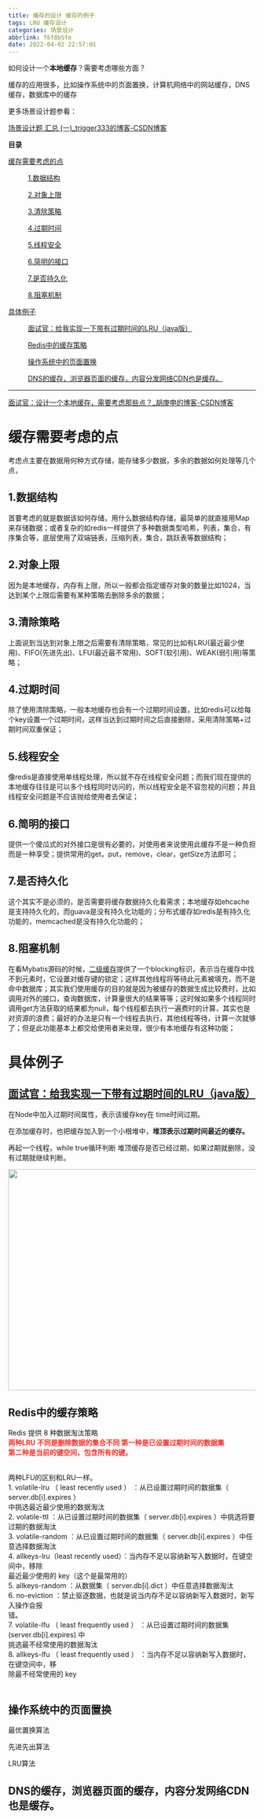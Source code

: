 ```yaml
---
title: 缓存的设计 缓存的例子
tags: LRU 缓存设计
categories: 场景设计
abbrlink: f6f8b5fe
date: 2022-04-02 22:57:01
---
```


<!--more-->

<p>如何设计一个<strong>本地缓存</strong>？需要考虑哪些方面？</p>

<p>缓存的应用很多，比如操作系统中的页面置换，计算机网络中的网站缓存，DNS缓存，数据库中的缓存 </p>

<p>更多场景设计题参看：</p>

<p><a data-link-desc="8个场景设计题，以及对应的解题思路，包括成熟的解法。" data-link-icon="https://g.csdnimg.cn/static/logo/favicon32.ico" data-link-title="场景设计题 汇总 (一)_trigger333的博客-CSDN博客" href="https://blog.csdn.net/weixin_40757930/article/details/123925150" title="场景设计题 汇总 (一)_trigger333的博客-CSDN博客">场景设计题 汇总 (一)_trigger333的博客-CSDN博客</a></p>

<p id="main-toc"><strong>目录</strong></p>

<p id="%E7%BC%93%E5%AD%98%E9%9C%80%E8%A6%81%E8%80%83%E8%99%91%E7%9A%84%E7%82%B9-toc" style="margin-left:0px;"><a href="#%E7%BC%93%E5%AD%98%E9%9C%80%E8%A6%81%E8%80%83%E8%99%91%E7%9A%84%E7%82%B9">缓存需要考虑的点</a></p>

<p id="1.%E6%95%B0%E6%8D%AE%E7%BB%93%E6%9E%84-toc" style="margin-left:40px;"><a href="#1.%E6%95%B0%E6%8D%AE%E7%BB%93%E6%9E%84">1.数据结构</a></p>

<p id="2.%E5%AF%B9%E8%B1%A1%E4%B8%8A%E9%99%90-toc" style="margin-left:40px;"><a href="#2.%E5%AF%B9%E8%B1%A1%E4%B8%8A%E9%99%90">2.对象上限</a></p>

<p id="3.%E6%B8%85%E9%99%A4%E7%AD%96%E7%95%A5-toc" style="margin-left:40px;"><a href="#3.%E6%B8%85%E9%99%A4%E7%AD%96%E7%95%A5">3.清除策略</a></p>

<p id="4.%E8%BF%87%E6%9C%9F%E6%97%B6%E9%97%B4-toc" style="margin-left:40px;"><a href="#4.%E8%BF%87%E6%9C%9F%E6%97%B6%E9%97%B4">4.过期时间</a></p>

<p id="5.%E7%BA%BF%E7%A8%8B%E5%AE%89%E5%85%A8-toc" style="margin-left:40px;"><a href="#5.%E7%BA%BF%E7%A8%8B%E5%AE%89%E5%85%A8">5.线程安全</a></p>

<p id="6.%E7%AE%80%E6%98%8E%E7%9A%84%E6%8E%A5%E5%8F%A3-toc" style="margin-left:40px;"><a href="#6.%E7%AE%80%E6%98%8E%E7%9A%84%E6%8E%A5%E5%8F%A3">6.简明的接口</a></p>

<p id="7.%E6%98%AF%E5%90%A6%E6%8C%81%E4%B9%85%E5%8C%96-toc" style="margin-left:40px;"><a href="#7.%E6%98%AF%E5%90%A6%E6%8C%81%E4%B9%85%E5%8C%96">7.是否持久化</a></p>

<p id="8.%E9%98%BB%E5%A1%9E%E6%9C%BA%E5%88%B6-toc" style="margin-left:40px;"><a href="#8.%E9%98%BB%E5%A1%9E%E6%9C%BA%E5%88%B6">8.阻塞机制</a></p>

<p id="%E5%85%B7%E4%BD%93%E4%BE%8B%E5%AD%90-toc" style="margin-left:0px;"><a href="#%E5%85%B7%E4%BD%93%E4%BE%8B%E5%AD%90">具体例子</a></p>

<p id="%E9%9D%A2%E8%AF%95%E5%AE%98%EF%BC%9A%E7%BB%99%E6%88%91%E5%AE%9E%E7%8E%B0%E4%B8%80%E4%B8%8B%E5%B8%A6%E6%9C%89%E8%BF%87%E6%9C%9F%E6%97%B6%E9%97%B4%E7%9A%84LRU%EF%BC%88java%E7%89%88%EF%BC%89-toc" style="margin-left:40px;"><a href="#%E9%9D%A2%E8%AF%95%E5%AE%98%EF%BC%9A%E7%BB%99%E6%88%91%E5%AE%9E%E7%8E%B0%E4%B8%80%E4%B8%8B%E5%B8%A6%E6%9C%89%E8%BF%87%E6%9C%9F%E6%97%B6%E9%97%B4%E7%9A%84LRU%EF%BC%88java%E7%89%88%EF%BC%89">面试官：给我实现一下带有过期时间的LRU（java版）</a></p>

<p id="Redis%E4%B8%AD%E7%9A%84%E7%BC%93%E5%AD%98%E7%AD%96%E7%95%A5-toc" style="margin-left:40px;"><a href="#Redis%E4%B8%AD%E7%9A%84%E7%BC%93%E5%AD%98%E7%AD%96%E7%95%A5">Redis中的缓存策略</a></p>

<p id="%E6%93%8D%E4%BD%9C%E7%B3%BB%E7%BB%9F%E4%B8%AD%E7%9A%84%E9%A1%B5%E9%9D%A2%E7%BD%AE%E6%8D%A2-toc" style="margin-left:40px;"><a href="#%E6%93%8D%E4%BD%9C%E7%B3%BB%E7%BB%9F%E4%B8%AD%E7%9A%84%E9%A1%B5%E9%9D%A2%E7%BD%AE%E6%8D%A2">操作系统中的页面置换</a></p>

<p id="DNS%E7%9A%84%E7%BC%93%E5%AD%98%EF%BC%8C%E6%B5%8F%E8%A7%88%E5%99%A8%E9%A1%B5%E9%9D%A2%E7%9A%84%E7%BC%93%E5%AD%98%EF%BC%8C%E5%86%85%E5%AE%B9%E5%88%86%E5%8F%91%E7%BD%91%E7%BB%9CCDN%E4%B9%9F%E6%98%AF%E7%BC%93%E5%AD%98%E3%80%82-toc" style="margin-left:40px;"><a href="#DNS%E7%9A%84%E7%BC%93%E5%AD%98%EF%BC%8C%E6%B5%8F%E8%A7%88%E5%99%A8%E9%A1%B5%E9%9D%A2%E7%9A%84%E7%BC%93%E5%AD%98%EF%BC%8C%E5%86%85%E5%AE%B9%E5%88%86%E5%8F%91%E7%BD%91%E7%BB%9CCDN%E4%B9%9F%E6%98%AF%E7%BC%93%E5%AD%98%E3%80%82">DNS的缓存，浏览器页面的缓存，内容分发网络CDN也是缓存。</a></p>

<hr id="hr-toc" /><p></p>

<p><a data-link-desc="面试官：设计一个本地缓存，需要考虑那些点？前言最近在看Mybatis的源码，刚好看到缓存这一块，Mybatis提供了一级缓存和二级缓存；一级缓存相对来说比较简单，功能比较齐全的是二级缓存，基本上满足了一个缓存该有的功能；当然如果拿来和专门的缓存框架如ehcache来对比可能稍有差距；本文我们将来整理一下实现一个本地缓存都应该需要考虑哪些东西。考虑点考虑点主要在数据用何种方式存储，能存储多少..." data-link-icon="https://g.csdnimg.cn/static/logo/favicon32.ico" data-link-title="面试官：设计一个本地缓存，需要考虑那些点？_胡庚申的博客-CSDN博客" href="https://blog.csdn.net/qq_17555933/article/details/103613945" title="面试官：设计一个本地缓存，需要考虑那些点？_胡庚申的博客-CSDN博客">面试官：设计一个本地缓存，需要考虑那些点？_胡庚申的博客-CSDN博客</a></p>

<h1 id="%E7%BC%93%E5%AD%98%E9%9C%80%E8%A6%81%E8%80%83%E8%99%91%E7%9A%84%E7%82%B9">缓存需要考虑的点</h1>

<p>考虑点主要在数据用何种方式存储，能存储多少数据，多余的数据如何处理等几个点，</p>

<h2 id="1.%E6%95%B0%E6%8D%AE%E7%BB%93%E6%9E%84">1.数据结构</h2>

<p>首要考虑的就是数据该如何存储，用什么数据结构存储，最简单的就直接用Map来存储数据；或者复杂的如redis一样提供了多种数据类型哈希，列表，集合，有序集合等，底层使用了双端链表，压缩列表，集合，跳跃表等数据结构；</p>

<h2 id="2.%E5%AF%B9%E8%B1%A1%E4%B8%8A%E9%99%90"><a id="2_14"></a>2.对象上限</h2>

<p>因为是本地缓存，内存有上限，所以一般都会指定缓存对象的数量比如1024，当达到某个上限后需要有某种策略去删除多余的数据；</p>

<h2 id="3.%E6%B8%85%E9%99%A4%E7%AD%96%E7%95%A5"><a id="3_18"></a>3.清除策略</h2>

<p>上面说到当达到对象上限之后需要有清除策略，常见的比如有LRU(最近最少使用)、FIFO(先进先出)、LFU(最近最不常用)、SOFT(软引用)、WEAK(弱引用)等策略；</p>

<h2 id="4.%E8%BF%87%E6%9C%9F%E6%97%B6%E9%97%B4"><a id="4_22"></a>4.过期时间</h2>

<p>除了使用清除策略，一般本地缓存也会有一个过期时间设置，比如redis可以给每个key设置一个过期时间，这样当达到过期时间之后直接删除，采用清除策略+过期时间双重保证；</p>

<h2 id="5.%E7%BA%BF%E7%A8%8B%E5%AE%89%E5%85%A8"><a id="5_26"></a>5.线程安全</h2>

<p>像redis是直接使用单线程处理，所以就不存在线程安全问题；而我们现在提供的本地缓存往往是可以多个线程同时访问的，所以线程安全是不容忽视的问题；并且线程安全问题是不应该抛给使用者去保证；</p>

<h2 id="6.%E7%AE%80%E6%98%8E%E7%9A%84%E6%8E%A5%E5%8F%A3"><a id="6_30"></a>6.简明的接口</h2>

<p>提供一个傻瓜式的对外接口是很有必要的，对使用者来说使用此缓存不是一种负担而是一种享受；提供常用的get，put，remove，clear，getSize方法即可；</p>

<h2 id="7.%E6%98%AF%E5%90%A6%E6%8C%81%E4%B9%85%E5%8C%96"><a id="7_34"></a>7.是否持久化</h2>

<p>这个其实不是必须的，是否需要将缓存数据持久化看需求；本地缓存如ehcache是支持持久化的，而guava是没有持久化功能的；分布式缓存如redis是有持久化功能的，memcached是没有持久化功能的；</p>

<h2 id="8.%E9%98%BB%E5%A1%9E%E6%9C%BA%E5%88%B6"><a id="8_38"></a>8.阻塞机制</h2>

<p>在看Mybatis源码的时候，<a data-link-icon="https://csdnimg.cn/release/blog_editor_html/release2.0.8/ckeditor/plugins/CsdnLink/icons/icon-default.png?t=M276" data-link-title="二级缓存" href="https://so.csdn.net/so/search?q=%E4%BA%8C%E7%BA%A7%E7%BC%93%E5%AD%98&amp;spm=1001.2101.3001.7020" title="二级缓存">二级缓存</a>提供了一个blocking标识，表示当在缓存中找不到元素时，它设置对缓存键的锁定；这样其他线程将等待此元素被填充，而不是命中数据库；其实我们使用缓存的目的就是因为被缓存的数据生成比较费时，比如调用对外的接口，查询数据库，计算量很大的结果等等；这时候如果多个线程同时调用get方法获取的结果都为null，每个线程都去执行一遍费时的计算，其实也是对资源的浪费；最好的办法是只有一个线程去执行，其他线程等待，计算一次就够了；但是此功能基本上都交给使用者来处理，很少有本地缓存有这种功能；</p>

<p></p>

<h1 id="%E5%85%B7%E4%BD%93%E4%BE%8B%E5%AD%90">具体例子</h1>

<h2 id="%E9%9D%A2%E8%AF%95%E5%AE%98%EF%BC%9A%E7%BB%99%E6%88%91%E5%AE%9E%E7%8E%B0%E4%B8%80%E4%B8%8B%E5%B8%A6%E6%9C%89%E8%BF%87%E6%9C%9F%E6%97%B6%E9%97%B4%E7%9A%84LRU%EF%BC%88java%E7%89%88%EF%BC%89"><a data-link-icon="https://csdnimg.cn/release/blog_editor_html/release2.0.8/ckeditor/plugins/CsdnLink/icons/icon-default.png?t=M276" data-link-title="面试官：给我实现一下带有过期时间的LRU（java版）" href="https://baijiahao.baidu.com/s?id=1666629757996188277&amp;wfr=spider&amp;for=pc" title="面试官：给我实现一下带有过期时间的LRU（java版）">面试官：给我实现一下带有过期时间的LRU（java版）</a></h2>

<p>在Node中加入过期时间属性，表示该缓存key在 time时间过期。</p>

<p>在添加缓存时，也把缓存加入到一个小根堆中，<strong>堆顶表示过期时间最近的缓存。</strong></p>

<p>再起一个线程，while true循环判断 堆顶缓存是否已经过期，如果过期就删除，没有过期就继续判断。</p>

<p><img alt="" height="450" src="https://img-blog.csdnimg.cn/93674a6e66d84880b33146451fac1e6e.png?x-oss-process=image/watermark,type_d3F5LXplbmhlaQ,shadow_50,text_Q1NETiBAdHJpZ2dlcjMzMw==,size_20,color_FFFFFF,t_70,g_se,x_16" width="849" /></p>

<h2 id="Redis%E4%B8%AD%E7%9A%84%E7%BC%93%E5%AD%98%E7%AD%96%E7%95%A5">Redis中的缓存策略</h2>

<p>Redis 提供 8 种数据淘汰策略<br /><span style="color:#fe2c24;"><strong>两种LRU 不同是删除数据的集合不同 第一种是已设置过期时间的数据集<br />
第二种是当前的键空间，包含所有的键。</strong></span></p>

<p><br />
两种LFU的区别和LRU一样。<br />
1. volatile-lru （ least recently used ） ：从已设置过期时间的数据集（ server.db[i].expires ）<br />
中挑选最近最少使⽤的数据淘汰<br />
2. volatile-ttl ：从已设置过期时间的数据集（ server.db[i].expires ）中挑选将要过期的数据淘汰<br />
3. volatile-random ：从已设置过期时间的数据集（ server.db[i].expires ）中任意选择数据淘汰<br />
4. allkeys-lru（least recently used）：当内存不⾜以容纳新写⼊数据时，在键空间中，移除<br />
最近最少使⽤的 key（这个是最常⽤的）<br />
5. allkeys-random ：从数据集（ server.db[i].dict ）中任意选择数据淘汰<br />
6. no-eviction ：禁⽌驱逐数据，也就是说当内存不⾜以容纳新写⼊数据时，新写⼊操作会报<br />
错。<br />
7. volatile-lfu （ least frequently used ） ：从已设置过期时间的数据集 (server.db[i].expires) 中<br />
挑选最不经常使⽤的数据淘汰<br />
8. allkeys-lfu （ least frequently used ） ：当内存不⾜以容纳新写⼊数据时，在键空间中，移<br />
除最不经常使⽤的 key<br />
 </p>

<h2 id="%E6%93%8D%E4%BD%9C%E7%B3%BB%E7%BB%9F%E4%B8%AD%E7%9A%84%E9%A1%B5%E9%9D%A2%E7%BD%AE%E6%8D%A2">操作系统中的页面置换</h2>

<p>最优置换算法</p>

<p>先进先出算法</p>

<p>LRU算法</p>

<p></p>

<h2 id="DNS%E7%9A%84%E7%BC%93%E5%AD%98%EF%BC%8C%E6%B5%8F%E8%A7%88%E5%99%A8%E9%A1%B5%E9%9D%A2%E7%9A%84%E7%BC%93%E5%AD%98%EF%BC%8C%E5%86%85%E5%AE%B9%E5%88%86%E5%8F%91%E7%BD%91%E7%BB%9CCDN%E4%B9%9F%E6%98%AF%E7%BC%93%E5%AD%98%E3%80%82">DNS的缓存，浏览器页面的缓存，内容分发网络CDN也是缓存。</h2>

<p></p>

<p></p>
